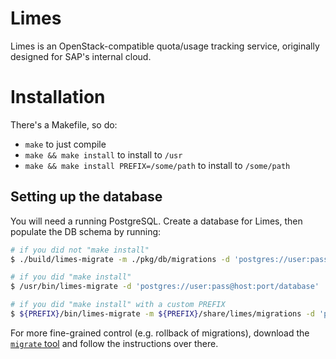 # Limes

Limes is an OpenStack-compatible quota/usage tracking service, originally designed for SAP's internal cloud.

# Installation

There's a Makefile, so do:

* `make` to just compile
* `make && make install` to install to `/usr`
* `make && make install PREFIX=/some/path` to install to `/some/path`

## Setting up the database

You will need a running PostgreSQL. Create a database for Limes, then populate the DB schema by running:

``` bash
# if you did not "make install"
$ ./build/limes-migrate -m ./pkg/db/migrations -d 'postgres://user:pass@host:port/database'

# if you did "make install"
$ /usr/bin/limes-migrate -d 'postgres://user:pass@host:port/database'

# if you did "make install" with a custom PREFIX
$ ${PREFIX}/bin/limes-migrate -m ${PREFIX}/share/limes/migrations -d 'postgres://user:pass@host:port/database'
```

For more fine-grained control (e.g. rollback of migrations), download the
[`migrate` tool](https://github.com/mattes/migrate) and follow the instructions over there.
